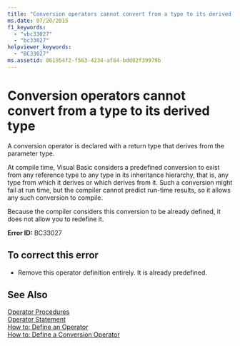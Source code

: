 ```yaml
---
title: "Conversion operators cannot convert from a type to its derived type"
ms.date: 07/20/2015
f1_keywords: 
  - "vbc33027"
  - "bc33027"
helpviewer_keywords: 
  - "BC33027"
ms.assetid: 861954f2-f563-4234-af84-bdd02f39979b
---
```

# Conversion operators cannot convert from a type to its derived type
A conversion operator is declared with a return type that derives from the parameter type.  
  
 At compile time, Visual Basic considers a predefined conversion to exist from any reference type to any type in its inheritance hierarchy, that is, any type from which it derives or which derives from it. Such a conversion might fail at run time, but the compiler cannot predict run-time results, so it allows any such conversion to compile.  
  
 Because the compiler considers this conversion to be already defined, it does not allow you to redefine it.  
  
 **Error ID:** BC33027  
  
## To correct this error  
  
-   Remove this operator definition entirely. It is already predefined.  
  
## See Also  
 [Operator Procedures](../../visual-basic/programming-guide/language-features/procedures/operator-procedures.md)  
 [Operator Statement](../../visual-basic/language-reference/statements/operator-statement.md)  
 [How to: Define an Operator](../../visual-basic/programming-guide/language-features/procedures/how-to-define-an-operator.md)  
 [How to: Define a Conversion Operator](../../visual-basic/programming-guide/language-features/procedures/how-to-define-a-conversion-operator.md)
